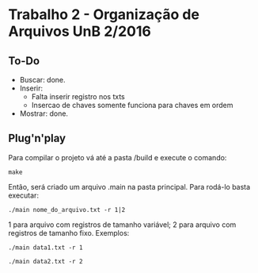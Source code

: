 
# Trabalho 2 - Organização de Arquivos UnB 2/2016

## To-Do

* Buscar: done.
* Inserir: 
	* Falta inserir registro nos txts
	* Insercao de chaves somente funciona para chaves em ordem
* Mostrar: done.

## Plug'n'play

Para compilar o projeto vá até a pasta /build e execute o comando:
```
make
```
Então, será criado um arquivo .main na pasta principal.
Para rodá-lo basta executar:
```
./main nome_do_arquivo.txt -r 1|2
```
1 para arquivo com registros de tamanho variável; 
2 para arquivo com registros de tamanho fixo.
Exemplos:
```
./main data1.txt -r 1
```
```
./main data2.txt -r 2
```

